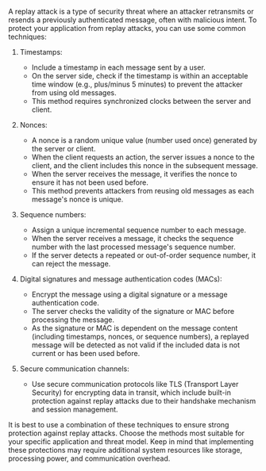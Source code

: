 A replay attack is a type of security threat where an attacker retransmits or resends a previously authenticated message, often with malicious intent. To protect your application from replay attacks, you can use some common techniques:

1. Timestamps:
   - Include a timestamp in each message sent by a user.
   - On the server side, check if the timestamp is within an acceptable time window (e.g., plus/minus 5 minutes) to prevent the attacker from using old messages.
   - This method requires synchronized clocks between the server and client.

2. Nonces:
   - A nonce is a random unique value (number used once) generated by the server or client.
   - When the client requests an action, the server issues a nonce to the client, and the client includes this nonce in the subsequent message.
   - When the server receives the message, it verifies the nonce to ensure it has not been used before.
   - This method prevents attackers from reusing old messages as each message's nonce is unique.

3. Sequence numbers:
   - Assign a unique incremental sequence number to each message.
   - When the server receives a message, it checks the sequence number with the last processed message's sequence number.
   - If the server detects a repeated or out-of-order sequence number, it can reject the message.

4. Digital signatures and message authentication codes (MACs):
   - Encrypt the message using a digital signature or a message authentication code.
   - The server checks the validity of the signature or MAC before processing the message.
   - As the signature or MAC is dependent on the message content (including timestamps, nonces, or sequence numbers), a replayed message will be detected as not valid if the included data is not current or has been used before.

5. Secure communication channels:
   - Use secure communication protocols like TLS (Transport Layer Security) for encrypting data in transit, which include built-in protection against replay attacks due to their handshake mechanism and session management.

It is best to use a combination of these techniques to ensure strong protection against replay attacks. Choose the methods most suitable for your specific application and threat model. Keep in mind that implementing these protections may require additional system resources like storage, processing power, and communication overhead.